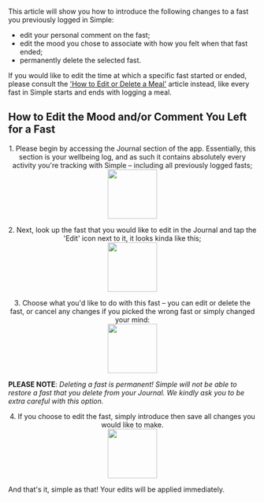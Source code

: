 This article will show you how to introduce the following changes to a fast you previously logged in Simple:

- edit your personal comment on the fast;
- edit the mood you chose to associate with how you felt when that fast ended;
- permanently delete the selected fast.

If you would like to edit the time at which a specific fast started or ended, please consult the ['How to Edit or Delete a Meal'](LINLK) article instead, like every fast in Simple starts and ends with logging a meal.

## How to Edit the Mood and/or Comment You Left for a Fast

<p align="center"> 1. Please begin by accessing the Journal section of the app. Essentially, this section is your wellbeing log, and as such it contains absolutely every activity you're tracking with Simple – including all previously logged fasts;<br/>
  <img width="100" src="https://dkea7qxfae4ft.cloudfront.net/kb/Journal.png">
</p>

<p align="center"> 2. Next, look up the fast that you would like to edit in the Journal and tap the 'Edit' icon next to it, it looks kinda like this;<br/>
  <img width="100" src="https://dkea7qxfae4ft.cloudfront.net/kb/fastedit.png">
</p>

<p align="center"> 3. Choose what you'd like to do with this fast – you can edit or delete the fast, or cancel any changes if you picked the wrong fast or simply changed your mind:
 <br/>
  <img width="100" src="https://dkea7qxfae4ft.cloudfront.net/kb/edito.jpg">
</p>

**PLEASE NOTE**: *Deleting a fast is permanent! Simple will not be able to restore a fast that you delete from your Journal. We kindly ask you to be extra careful with this option.*

<p align="center">4. If you choose to edit the fast, simply introduce then save all changes you would like to make.<br/>
  <img width="100" src="https://dkea7qxfae4ft.cloudfront.net/kb/editingf.jpg">
</p>

And that's it, simple as that! Your edits will be applied immediately.